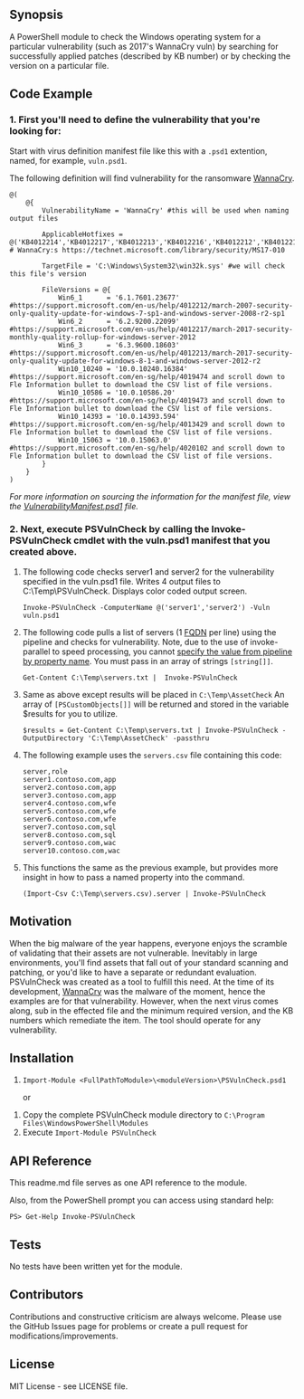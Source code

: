 ## Synopsis

A PowerShell module to check the Windows operating system for a particular vulnerability (such as 2017's WannaCry vuln) by searching for successfully applied patches (described by KB number) or by checking the version on a particular file.

## Code Example

### 1. First you'll need to define the vulnerability that you're looking for:
Start with virus definition manifest file like this with a `.psd1` extention, named, for example,  `vuln.psd1`.

The following definition will find vulnerability for the ransomware [WannaCry][WannaCryLink].
```
@(
    @{
        VulnerabilityName = 'WannaCry' #this will be used when naming output files
        
        ApplicableHotfixes = @('KB4012214','KB4012217','KB4012213','KB4012216','KB4012212','KB4012215','KB4012606','4013198','4013429') # WannaCry:s https://technet.microsoft.com/library/security/MS17-010
        
        TargetFile = 'C:\Windows\System32\win32k.sys' #we will check this file's version
        
        FileVersions = @{
            Win6_1      = '6.1.7601.23677'   #https://support.microsoft.com/en-us/help/4012212/march-2007-security-only-quality-update-for-windows-7-sp1-and-windows-server-2008-r2-sp1 
            Win6_2      = '6.2.9200.22099'   #https://support.microsoft.com/en-us/help/4012217/march-2017-security-monthly-quality-rollup-for-windows-server-2012
            Win6_3      = '6.3.9600.18603'   #https://support.microsoft.com/en-us/help/4012213/march-2017-security-only-quality-update-for-windows-8-1-and-windows-server-2012-r2
            Win10_10240 = '10.0.10240.16384' #https://support.microsoft.com/en-sg/help/4019474 and scroll down to Fle Information bullet to download the CSV list of file versions.
            Win10_10586 = '10.0.10586.20'    #https://support.microsoft.com/en-sg/help/4019473 and scroll down to Fle Information bullet to download the CSV list of file versions.
            Win10_14393 = '10.0.14393.594'   #https://support.microsoft.com/en-sg/help/4013429 and scroll down to Fle Information bullet to download the CSV list of file versions.
            Win10_15063 = '10.0.15063.0'     #https://support.microsoft.com/en-sg/help/4020102 and scroll down to Fle Information bullet to download the CSV list of file versions.
        }
    }
)
```
*For more information on sourcing the information for the manifest file, view the [VulnerabilityManifest.psd1](./1.1.0/VulnerabilityManifest.psd1) file.*


### 2. Next, execute PSVulnCheck by calling the Invoke-PSVulnCheck cmdlet with the vuln.psd1 manifest that you created above.

  1. The following code checks server1 and server2 for the vulnerability specified in the vuln.psd1 file.  Writes 4 output files to C:\Temp\PSVulnCheck.  Displays color coded output screen.

         Invoke-PSVulnCheck -ComputerName @('server1','server2') -Vuln vuln.psd1

  2. The following code pulls a list of servers (1 [FQDN](https://www.google.com/search?q=FQDN&ie=utf-8&oe=utf-8) per line) using the pipeline and checks for vulnerability.  Note, due to the use of invoke-parallel to speed processing, you cannot [specify the value from pipeline by property name](https://blogs.technet.microsoft.com/heyscriptingguy/2013/03/25/learn-about-using-powershell-value-binding-by-property-name/).  You must pass in an array of strings `[string[]]`.

         Get-Content C:\Temp\servers.txt |  Invoke-PSVulnCheck

  3. Same as above except results will be placed in `C:\Temp\AssetCheck` An array of  `[PSCustomObjects[]]` will be returned and stored in the variable $results for you to utilize.
    
         $results = Get-Content C:\Temp\servers.txt | Invoke-PSVulnCheck -OutputDirectory 'C:\Temp\AssetCheck' -passthru

  4. The following example uses the `servers.csv` file containing this code:

         server,role
         server1.contoso.com,app
         server2.contoso.com,app
         server3.contoso.com,app
         server4.contoso.com,wfe
         server5.contoso.com,wfe
         server6.contoso.com,wfe
         server7.contoso.com,sql
         server8.contoso.com,sql
         server9.contoso.com,wac
         server10.contoso.com,wac

  5. This functions the same as the previous example, but provides more insight in how to pass a named property into the command.

         (Import-Csv C:\Temp\servers.csv).server | Invoke-PSVulnCheck

## Motivation

When the big malware of the year happens, everyone enjoys the scramble of validating that their assets are not vulnerable.  Inevitably in large environments, you'll find assets that fall out of your standard scanning and patching, or you'd like to have a separate or redundant evaluation.  PSVulnCheck was created as a tool to fulfill this need.  At the time of its development, [WannaCry][WannaCryLink] was the malware of the moment, hence the examples are for that vulnerability.  However, when the next virus comes along, sub in the effected file and the minimum required version, and the KB numbers which remediate the item.  The tool should operate for any vulnerability.

## Installation

1. `Import-Module <FullPathToModule>\<moduleVersion>\PSVulnCheck.psd1`

    or

1) Copy the complete PSVulnCheck module directory to `C:\Program Files\WindowsPowerShell\Modules`
2) Execute `Import-Module PSVulnCheck`

## API Reference
This readme.md file serves as one API reference to the module.

Also, from the PowerShell prompt you can access using standard help:

    PS> Get-Help Invoke-PSVulnCheck

## Tests

No tests have been written yet for the module.

## Contributors

Contributions and constructive criticism are always welcome.  Please use the GitHub Issues page for problems or create a pull request for modifications/improvements.

## License

MIT License - see LICENSE file.

[WannaCryLink]: https://en.wikipedia.org/wiki/WannaCry_ransomware_attack